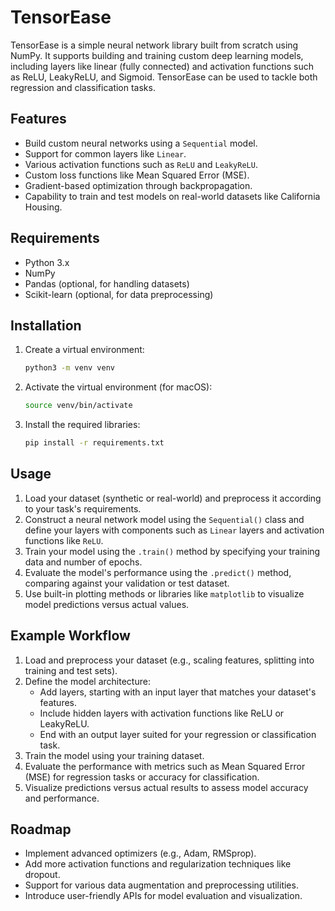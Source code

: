# TensorEase

TensorEase is a simple neural network library built from scratch using NumPy. It supports building and training custom deep learning models, including layers like linear (fully connected) and activation functions such as ReLU, LeakyReLU, and Sigmoid. TensorEase can be used to tackle both regression and classification tasks.

## Features

- Build custom neural networks using a `Sequential` model.
- Support for common layers like `Linear`.
- Various activation functions such as `ReLU` and `LeakyReLU`.
- Custom loss functions like Mean Squared Error (MSE).
- Gradient-based optimization through backpropagation.
- Capability to train and test models on real-world datasets like California Housing.
  
## Requirements

- Python 3.x
- NumPy
- Pandas (optional, for handling datasets)
- Scikit-learn (optional, for data preprocessing)

## Installation

1. Create a virtual environment:

   ```bash
   python3 -m venv venv

2. Activate the virtual environment (for macOS):
   ```bash
   source venv/bin/activate

3. Install the required libraries:
   ```bash
   pip install -r requirements.txt

## Usage

1. Load your dataset (synthetic or real-world) and preprocess it according to your task's requirements.
2. Construct a neural network model using the `Sequential()` class and define your layers with components such as `Linear` layers and activation functions like `ReLU`.
3. Train your model using the `.train()` method by specifying your training data and number of epochs.
4. Evaluate the model's performance using the `.predict()` method, comparing against your validation or test dataset.
5. Use built-in plotting methods or libraries like `matplotlib` to visualize model predictions versus actual values.

## Example Workflow

1. Load and preprocess your dataset (e.g., scaling features, splitting into training and test sets).
2. Define the model architecture:
   - Add layers, starting with an input layer that matches your dataset's features.
   - Include hidden layers with activation functions like ReLU or LeakyReLU.
   - End with an output layer suited for your regression or classification task.
3. Train the model using your training dataset.
4. Evaluate the performance with metrics such as Mean Squared Error (MSE) for regression tasks or accuracy for classification.
5. Visualize predictions versus actual results to assess model accuracy and performance.

## Roadmap

- Implement advanced optimizers (e.g., Adam, RMSprop).
- Add more activation functions and regularization techniques like dropout.
- Support for various data augmentation and preprocessing utilities.
- Introduce user-friendly APIs for model evaluation and visualization.